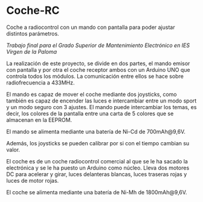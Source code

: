 # Coche-RC
Coche a radiocontrol con un mando con pantalla para poder ajustar distintos parámetros.

_Trabajo final para el Grado Superior de Mantenimiento Electrónico en IES Virgen de la Paloma_

La realización de este proyecto, se divide en dos partes, el mando emisor con pantalla y por otra el coche receptor ambos con un Arduino UNO que controla todos los módulos. La comunicación entre ellos se hace sobre radiofrecuencia a 433MHz.

El mando es capaz de mover el coche mediante dos joysticks, como también es capaz de encender las luces e intercambiar entre un modo sport y un modo seguro con 3 ajustes. El mando puede intercambiar los temas, es decir, los colores de la pantalla entre una carta de 5 colores que se almacenan en la EEPROM.

El mando se alimenta mediante una batería de Ni-Cd de 700mAh@9,6V.

Además, los joysticks se pueden calibrar por si con el tiempo cambian su valor.

El coche es de un coche radiocontrol comercial al que se le ha sacado la electrónica y se le ha puesto un Arduino como núcleo. Lleva dos motores DC para acelerar y girar, luces delanteras blancas, luces traseras rojas y luces de motor rojas.

El coche se alimenta mediante una batería de Ni-Mh de 1800mAh@9,6V.
